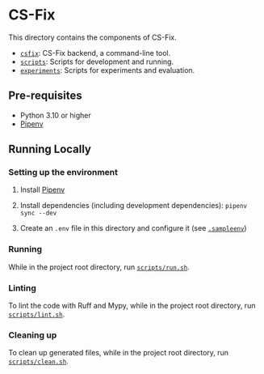 # CS-Fix

This directory contains the components of CS-Fix.

* [`csfix`](./csfix/): CS-Fix backend, a command-line tool.
* [`scripts`](./scripts/): Scripts for development and running.
* [`experiments`](./experiments/): Scripts for experiments and evaluation.

## Pre-requisites

* Python 3.10 or higher
* [Pipenv](https://pipenv.pypa.io/en/latest/installation.html)

## Running Locally

### Setting up the environment

1. Install [Pipenv](https://pipenv.pypa.io/en/latest/installation.html)

2. Install dependencies (including development dependencies): `pipenv sync --dev`

3. Create an `.env` file in this directory and configure it (see [`.sampleenv`](./.sampleenv))

### Running

While in the project root directory, run [`scripts/run.sh`](./scripts/run.sh).

### Linting

To lint the code with Ruff and Mypy, while in the project root directory, run [`scripts/lint.sh`](./scripts/lint.sh).

### Cleaning up

To clean up generated files, while in the project root directory, run [`scripts/clean.sh`](./scripts/clean.sh).
